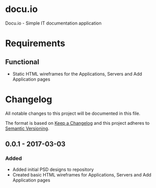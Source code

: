 # docu.io
Docu.io - Simple IT documentation application

# Requirements
## Functional
- Static HTML wireframes for the Applications, Servers and Add Application pages

# Changelog
All notable changes to this project will be documented in this file.

The format is based on [Keep a Changelog](http://keepachangelog.com/en/1.0.0/)
and this project adheres to [Semantic Versioning](http://semver.org/spec/v2.0.0.html).

## 0.0.1 - 2017-03-03
### Added
- Added initial PSD designs to repository
- Created basic HTML wireframes for Applications, Servers and Add Application pages
